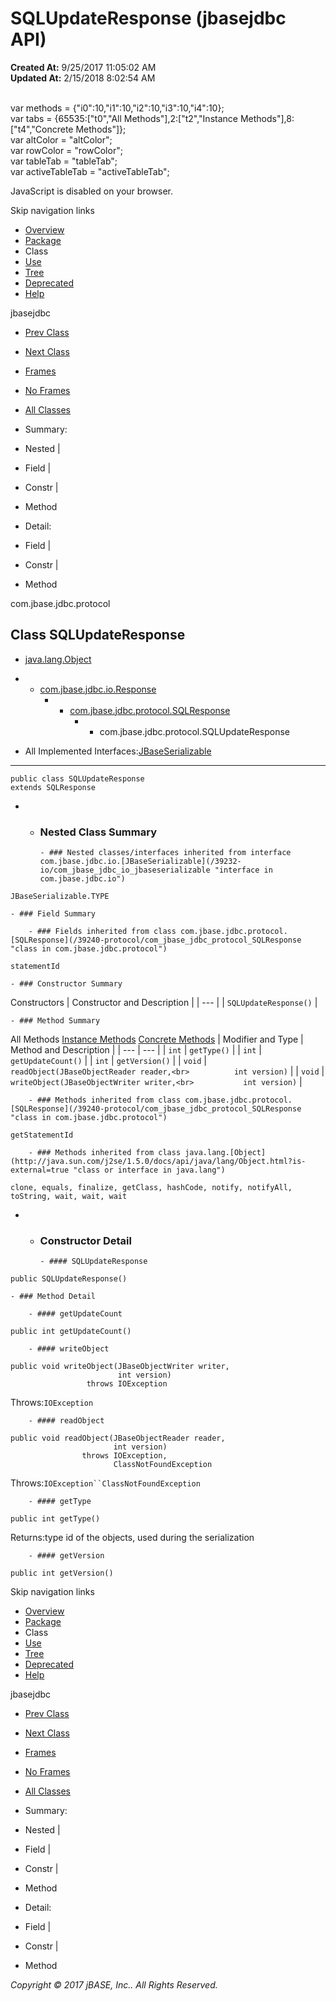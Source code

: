 # SQLUpdateResponse (jbasejdbc   API)

**Created At:** 9/25/2017 11:05:02 AM  
**Updated At:** 2/15/2018 8:02:54 AM  

<!--<br>    try {<br>        if (location.href.indexOf('is-external=true') == -1) {<br>            parent.document.title="SQLUpdateResponse (jbasejdbc   API)";<br>        }<br>    }<br>    catch(err) {<br>    }<br>//--><br>var methods = {"i0":10,"i1":10,"i2":10,"i3":10,"i4":10};<br>var tabs = {65535:["t0","All Methods"],2:["t2","Instance Methods"],8:["t4","Concrete Methods"]};<br>var altColor = "altColor";<br>var rowColor = "rowColor";<br>var tableTab = "tableTab";<br>var activeTableTab = "activeTableTab";
JavaScript is disabled on your browser.

Skip navigation links

- [Overview](../../../../overview-summary.html)
- [Package](/39240-protocol/com_jbase_jdbc_protocol_package-summary)
- Class
- [Use](/39241-class-use/com_jbase_jdbc_protocol_class-use_sqlupdateresponse)
- [Tree](/39240-protocol/com_jbase_jdbc_protocol_package-tree)
- [Deprecated](../../../../deprecated-list.html)
- [Help](../../../../help-doc.html)


jbasejdbc <br>

- [Prev Class](/39240-protocol/com_jbase_jdbc_protocol_SQLStartRequest "class in com.jbase.jdbc.protocol")
- [Next Class](/39240-protocol/com_jbase_jdbc_protocol_statementid "class in com.jbase.jdbc.protocol")


- [Frames](../../../../index.html?com/jbase/jdbc/protocol//39240-protocol/com_jbase_jdbc_protocol_SQLUpdateResponse)
- [No Frames](/39240-protocol/com_jbase_jdbc_protocol_SQLUpdateResponse)


- [All Classes](../../../../allclasses-noframe.html)


<!--<br>  allClassesLink = document.getElementById("allclasses\_navbar\_top");<br>  if(window==top) {<br>    allClassesLink.style.display = "block";<br>  }<br>  else {<br>    allClassesLink.style.display = "none";<br>  }<br>  //-->

- Summary:
- Nested |
- Field |
- Constr |
- Method


- Detail:
- Field |
- Constr |
- Method

com.jbase.jdbc.protocol

## Class SQLUpdateResponse

- [java.lang.Object](http://java.sun.com/j2se/1.5.0/docs/api/java/lang/Object.html?is-external=true "class or interface in java.lang")
- - [com.jbase.jdbc.io.Response](/39232-io/com_jbase_jdbc_io_response "class in com.jbase.jdbc.io")
    - - [com.jbase.jdbc.protocol.SQLResponse](/39240-protocol/com_jbase_jdbc_protocol_SQLResponse "class in com.jbase.jdbc.protocol")
        - - com.jbase.jdbc.protocol.SQLUpdateResponse


- All Implemented Interfaces:[JBaseSerializable](/39232-io/com_jbase_jdbc_io_jbaseserializable "interface in com.jbase.jdbc.io")
* * *


```
public class SQLUpdateResponse
extends SQLResponse
```

- - ### Nested Class Summary

        - ### Nested classes/interfaces inherited from interface com.jbase.jdbc.io.[JBaseSerializable](/39232-io/com_jbase_jdbc_io_jbaseserializable "interface in com.jbase.jdbc.io")
`JBaseSerializable.TYPE`


    - ### Field Summary

        - ### Fields inherited from class com.jbase.jdbc.protocol.[SQLResponse](/39240-protocol/com_jbase_jdbc_protocol_SQLResponse "class in com.jbase.jdbc.protocol")
`statementId`


    - ### Constructor Summary


Constructors | Constructor and Description |
| --- |
| `SQLUpdateResponse()`  |


    - ### Method Summary


All Methods [Instance Methods](javascript:show%282%29;) [Concrete Methods](javascript:show%288%29;) | Modifier and Type | Method and Description |
| --- | --- |
| `int` | `getType()`  |
| `int` | `getUpdateCount()`  |
| `int` | `getVersion()`  |
| `void` | `readObject(JBaseObjectReader reader,<br>          int version)`  |
| `void` | `writeObject(JBaseObjectWriter writer,<br>           int version)`  |


        - ### Methods inherited from class com.jbase.jdbc.protocol.[SQLResponse](/39240-protocol/com_jbase_jdbc_protocol_SQLResponse "class in com.jbase.jdbc.protocol")
`getStatementId`


        - ### Methods inherited from class java.lang.[Object](http://java.sun.com/j2se/1.5.0/docs/api/java/lang/Object.html?is-external=true "class or interface in java.lang")
`clone, equals, finalize, getClass, hashCode, notify, notifyAll, toString, wait, wait, wait`

- - ### Constructor Detail

        - #### SQLUpdateResponse

```
public SQLUpdateResponse()
```


    - ### Method Detail

        - #### getUpdateCount

```
public int getUpdateCount()
```


        - #### writeObject

```
public void writeObject(JBaseObjectWriter writer,
                        int version)
                 throws IOException
```
Throws:`IOException`


        - #### readObject

```
public void readObject(JBaseObjectReader reader,
                       int version)
                throws IOException,
                       ClassNotFoundException
```
Throws:`IOException``ClassNotFoundException`


        - #### getType

```
public int getType()
```
Returns:type id of the objects, used during the serialization


        - #### getVersion

```
public int getVersion()
```

Skip navigation links

- [Overview](../../../../overview-summary.html)
- [Package](/39240-protocol/com_jbase_jdbc_protocol_package-summary)
- Class
- [Use](/39241-class-use/com_jbase_jdbc_protocol_class-use_sqlupdateresponse)
- [Tree](/39240-protocol/com_jbase_jdbc_protocol_package-tree)
- [Deprecated](../../../../deprecated-list.html)
- [Help](../../../../help-doc.html)


jbasejdbc <br>

- [Prev Class](/39240-protocol/com_jbase_jdbc_protocol_SQLStartRequest "class in com.jbase.jdbc.protocol")
- [Next Class](/39240-protocol/com_jbase_jdbc_protocol_statementid "class in com.jbase.jdbc.protocol")


- [Frames](../../../../index.html?com/jbase/jdbc/protocol//39240-protocol/com_jbase_jdbc_protocol_SQLUpdateResponse)
- [No Frames](/39240-protocol/com_jbase_jdbc_protocol_SQLUpdateResponse)


- [All Classes](../../../../allclasses-noframe.html)


<!--<br>  allClassesLink = document.getElementById("allclasses\_navbar\_bottom");<br>  if(window==top) {<br>    allClassesLink.style.display = "block";<br>  }<br>  else {<br>    allClassesLink.style.display = "none";<br>  }<br>  //-->

- Summary:
- Nested |
- Field |
- Constr |
- Method


- Detail:
- Field |
- Constr |
- Method

*Copyright © 2017 jBASE, Inc.. All Rights Reserved.*
